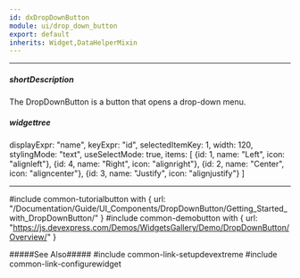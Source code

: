 ```yaml
---
id: dxDropDownButton
module: ui/drop_down_button
export: default
inherits: Widget,DataHelperMixin
---
```

---
##### shortDescription
The DropDownButton is a button that opens a drop-down menu.

##### widgettree
displayExpr: "name",
keyExpr: "id",
selectedItemKey: 1,
width: 120,
stylingMode: "text",
useSelectMode: true,
items: [
    {id: 1, name: "Left", icon: "alignleft"},
    {id: 4, name: "Right", icon: "alignright"},
    {id: 2, name: "Center", icon: "aligncenter"},
    {id: 3, name: "Justify", icon: "alignjustify"}
]

---
#include common-tutorialbutton with {
    url: "/Documentation/Guide/UI_Components/DropDownButton/Getting_Started_with_DropDownButton/"
}
#include common-demobutton with {
    url: "https://js.devexpress.com/Demos/WidgetsGallery/Demo/DropDownButton/Overview/"
}

#####See Also#####
#include common-link-setupdevextreme
#include common-link-configurewidget